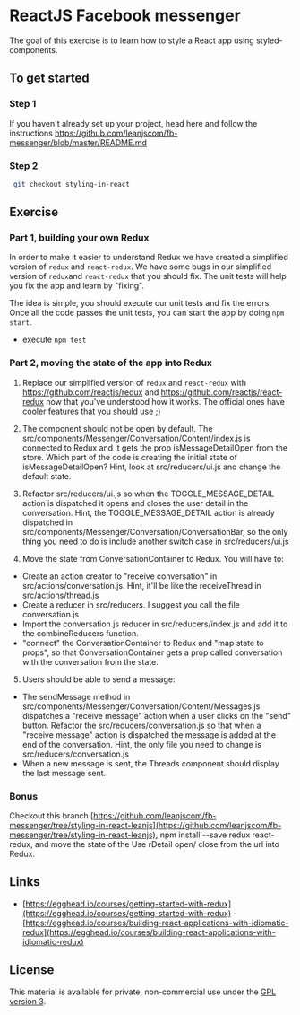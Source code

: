 # ReactJS Facebook messenger

The goal of this exercise is to learn how to style a React app using styled-components.

## To get started

### Step 1

If you haven't already set up your project, head here and follow the instructions https://github.com/leanjscom/fb-messenger/blob/master/README.md


### Step 2
```sh
 git checkout styling-in-react
 ```

## Exercise

### Part 1, building your own Redux

In order to make it easier to understand Redux we have created a simplified version of `redux` and `react-redux`. We have some bugs in our simplified version of `redux`and `react-redux` that you should fix. The unit tests will help you fix the app and learn by "fixing".

The idea is simple, you should execute our unit tests and fix the errors. Once all the code passes the unit tests, you can start the app by doing `npm start`.

- execute `npm test`

### Part 2, moving the state of the app into Redux

1. Replace our simplified version of `redux` and `react-redux` with https://github.com/reactjs/redux and https://github.com/reactjs/react-redux now that you've understood how it works. The official ones have cooler features that you should use ;)

2. The <UserDetail> component should not be open by default. The src/components/Messenger/Conversation/Content/index.js is connected to Redux and it gets the prop isMessageDetailOpen from the store. Which part of the code is creating the initial state of isMessageDetailOpen? Hint, look at src/reducers/ui.js and change the default state.

3. Refactor src/reducers/ui.js so when the TOGGLE_MESSAGE_DETAIL action is dispatched it opens and closes the user detail in the conversation. Hint, the TOGGLE_MESSAGE_DETAIL action is already dispatched in src/components/Messenger/Conversation/ConversationBar, so the only thing you need to do is include another switch case in src/reducers/ui.js  

4. Move the state from ConversationContainer to Redux. You will have to:
  - Create an action creator to "receive conversation" in src/actions/conversation.js. Hint, it'll be like the receiveThread in src/actions/thread.js
  - Create a reducer in src/reducers. I suggest you call the file conversation.js
  - Import the conversation.js reducer in src/reducers/index.js and add it to the combineReducers function.
  - "connect" the ConversationContainer to Redux and "map state to props", so that ConversationContainer gets a prop called conversation with the conversation from the state.

5. Users should be able to send a message:
  - The sendMessage method in src/components/Messenger/Conversation/Content/Messages.js dispatches a "receive message" action when a user clicks on the "send" button. Refactor the src/reducers/conversation.js so that when a "receive message" action is dispatched the message is added at the end of the conversation. Hint, the only file you need to change is src/reducers/conversation.js
  - When a new message is sent, the Threads component should display the last message sent.

### Bonus

Checkout this branch  [https://github.com/leanjscom/fb-messenger/tree/styling-in-react-leanjs](https://github.com/leanjscom/fb-messenger/tree/styling-in-react-leanjs), npm install --save redux react-redux, and move the state of the Use rDetail open/ close from the url into Redux.

## Links

- [https://egghead.io/courses/getting-started-with-redux](https://egghead.io/courses/getting-started-with-redux)
-[https://egghead.io/courses/building-react-applications-with-idiomatic-redux](https://egghead.io/courses/building-react-applications-with-idiomatic-redux)

## License

This material is available for private, non-commercial use under the [GPL version 3](http://www.gnu.org/licenses/gpl-3.0-standalone.html).
